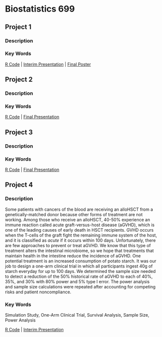 # Biostatistics 699

## Project 1

### Description

### Key Words

[R Code](https://github.com/discmagnet/biostat.699/blob/master/project01/main01.R) | [Interim Presentation](https://github.com/discmagnet/biostat.699/blob/master/project01/interim01.pdf) | [Final Poster](https://github.com/discmagnet/biostat.699/blob/master/project01/final_poster.pdf)

## Project 2

### Description

### Key Words

[R Code](https://github.com/discmagnet/biostat.699/blob/master/project02/main02.R) | [Final Presentation](https://github.com/discmagnet/biostat.699/blob/master/project02/final02.pdf)

## Project 3

### Description

### Key Words

[R Code](https://github.com/discmagnet/biostat.699/blob/master/project03/main03.R) | [Final Presentation](https://github.com/discmagnet/biostat.699/blob/master/project03/final03.pdf)

## Project 4

### Description

Some patients with cancers of the blood are receiving an alloHSCT from a genetically-matched donor because other forms of treatment are not working. Among those who receive an alloHSCT, 40-50% experience an immune reaction called acute graft-versus-host disease (aGVHD), which is one of the leading causes of early death in HSCT recipients. GVHD occurs when the T-cells of the graft fight the remaining immune system of the host, and it is classified as *acute* if it occurs within 100 days. Unfortunately, there are few approaches to prevent or treat aGVHD. We know that this type of treatment alters the intestinal microbiome, so we hope that treatments that maintain health in the intestine reduce the incidence of aGVHD. One potential treatment is an increased consumption of potato starch. It was our job to design a one-arm clinical trial in which all participants ingest 40g of starch everyday for up to 100 days. We determined the sample size needed to detect a reduction of the 50% historical rate of aGVHD to each of 40%, 35%, and 30% with 80% power and 5% type I error. The power analysis and sample size calculations were repeated after accounting for competing risks and patient noncompliance.

### Key Words

Simulation Study, One-Arm Clinical Trial, Survival Analysis, Sample Size, Power Analysis

[R Code](https://github.com/discmagnet/biostat.699/blob/master/project04/supplemental.R) | [Interim Presentation](https://github.com/discmagnet/biostat.699/blob/master/project04/interim04.pdf)